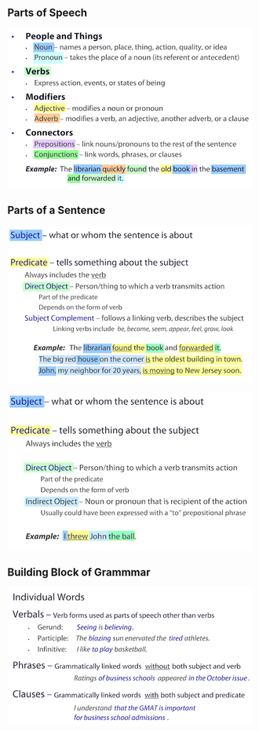 ## Parts of Speech

![](zz_sentence_correction_parts.png)

## Parts of a Sentence

![](zz_sentence_part_of_speech.png)

![](zz_parts_of_sentence_2.png)

## Building Block of Grammmar

![](zz_sentence_building_block_of_grammer.png)
